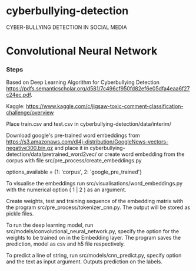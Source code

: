 # cyberbullying-detection
CYBER-BULLYING DETECTION IN SOCIAL MEDIA 

# Convolutional Neural Network
### Steps

Based on Deep Learning Algorithm for Cyberbullying Detection https://pdfs.semanticscholar.org/d581/7c496cf950fd82ef6e05dfa4eaa6f27c24ec.pdf.

Kaggle: https://www.kaggle.com/c/jigsaw-toxic-comment-classification-challenge/overview

Place train.csv and test.csv in cyberbullying-detection/data/interim/

Download google's pre-trained word embeddings from https://s3.amazonaws.com/dl4j-distribution/GoogleNews-vectors-negative300.bin.gz
and place it in cyberbullying-detection/data/pretrained_word2vec/ or create word embedding from the corpus with file src/pre_process/create_embeddings.py

options_available = {1: 'corpus', 2: 'google_pre_trained'} 

To visualise the embeddings run src/visualisations/word_embeddings.py with the numerical option ( 1 | 2 ) as an argument.

Create weights, test and training sequence of the embedding matrix with the program src/pre_process/tokenizer_cnn.py. The output will be stored as pickle files.

To run the deep learning model, run src/models/convolutional_neural_network.py, specify the option for the weights to be trained on in the Embedding layer. The program saves the prediction, model as csv and h5 file respectively.

To predict a line of string, run src/models/cnn_predict.py, specify option and the text as input argument. Outputs prediction on the labels.
